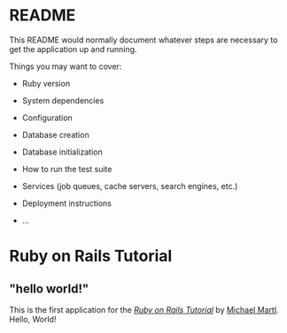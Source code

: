 # README

This README would normally document whatever steps are necessary to get the
application up and running.

Things you may want to cover:

* Ruby version

* System dependencies

* Configuration

* Database creation

* Database initialization

* How to run the test suite

* Services (job queues, cache servers, search engines, etc.)

* Deployment instructions

* ...

# Ruby on Rails Tutorial

## "hello world!"

This is the first application for the
[*Ruby on Rails Tutorial*](http://www.railstutorial.org/)
by [Michael Martl](http://www.michaelmartl.com/). Hello, World!